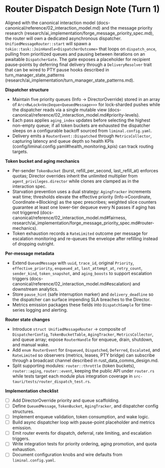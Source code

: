 # Router Dispatch Design Note (Turn 1)

Aligned with the canonical interaction model (docs-canonical/reference/02_interaction_model.md) and the message priority research (research/ai_implementation/forge_message_priority_spec.md), the router will own a dedicated asynchronous dispatcher. `UnifiedMessageRouter::start` will spawn a `tokio::task::JoinHandle<DispatcherOutcome>` that loops on `dispatch_once`, pulling from prioritized queues and pausing between iterations on an awaitable `DispatcherGate`. The gate exposes a placeholder for recipient pause-points by deferring final delivery through a `DeliveryResolver` trait that can be wired to PTY pause hooks described in turn_manager_state_patterns (research/ai_implementation/turn_manager_state_patterns.md).

**Dispatcher structure**
- Maintain five priority queues (Info → DirectorOverride) stored in an array of `Arc<RwLock<VecDeque<QueuedMessage>>>` for lock-sharded pushes while the dispatcher reads via a single mutable view (docs-canonical/reference/02_interaction_model.md#priority-levels).
- Each pass applies `aging_index` updates before selecting the highest non-empty queue; if all token buckets are exhausted the dispatcher sleeps on a configurable backoff sourced from `liminal.config.yaml`.
- Delivery emits a `RouterEvent::Dispatched` through `MetricsCollector`, capturing latency and queue depth so health KPIs (config/liminal.config.yaml#health_monitoring_kpis) can track routing targets.

**Token bucket and aging mechanics**
- Per-sender `TokenBucket` (burst, refill_per_second, last_refill_at) enforces quotas; Director overrides inherit the unlimited multiplier from `agent_privileges.director` while clones are clamped as in the interaction spec.
- Starvation prevention uses a dual strategy: `AgingTracker` increments wait time; thresholds elevate the effective priority (Info→Coordinate, Coordinate→Blocking) as the spec prescribes; weighted slice counters guarantee at least one lower-tier dequeue every N passes if aging has not triggered (docs-canonical/reference/02_interaction_model.md#fairness, research/ai_implementation/forge_message_priority_spec.md#router-mechanics).
- Token exhaustion records a `RateLimited` outcome per message for escalation monitoring and re-queues the envelope after refilling instead of dropping outright.

**Per-message metadata**
- Extend `QueuedMessage` with `uuid`, `trace_id`, original `Priority`, `effective_priority`, `enqueued_at`, `last_attempt_at`, `retry_count`, `sender_kind`, `token_snapshot`, and `aging_boosts` to support escalation triggers (docs-canonical/reference/02_interaction_model.md#escalation) and downstream analytics.
- Store `pause_hint` (safe interruption marker) and `delivery_deadline` so the dispatcher can surface impending SLA breaches to the Director.
- Metrics emission packages these fields into `DispatchSample` for time-series logging and alerting.

**Router state changes**
- Introduce `struct UnifiedMessageRouter` → composite of `DispatcherConfig`, `TokenBucketTable`, `AgingTracker`, `MetricsCollector`, and queue array; expose `RouterHandle` for enqueue, drain, shutdown, and manual wake.
- Add `enum RouterEvent` for `Enqueued`, `Dispatched`, `Deferred`, `Escalated`, and `RateLimited` so observers (metrics, leases, PTY bridge) can subscribe through a broadcast channel described in rust_data_comms_design.md.
- Split supporting modules: `router::throttle` (token buckets), `router::aging`, `router::event`, keeping the public API under `router.rs` while tests target each module plus integration coverage in `src-tauri/tests/router_dispatch_test.rs`.

**Implementation checklist**
- [ ] Add DirectorOverride priority and queue scaffolding.
- [ ] Define `QueuedMessage`, `TokenBucket`, `AgingTracker`, and dispatcher config structures.
- [ ] Implement enqueue validation, token consumption, and wake logic.
- [ ] Build async dispatcher loop with pause-point placeholder and metrics emission.
- [ ] Emit router events for dispatch, deferral, rate limiting, and escalation triggers.
- [ ] Write integration tests for priority ordering, aging promotion, and quota exhaustion.
- [ ] Document configuration knobs and wire defaults from `liminal.config.yaml`.
